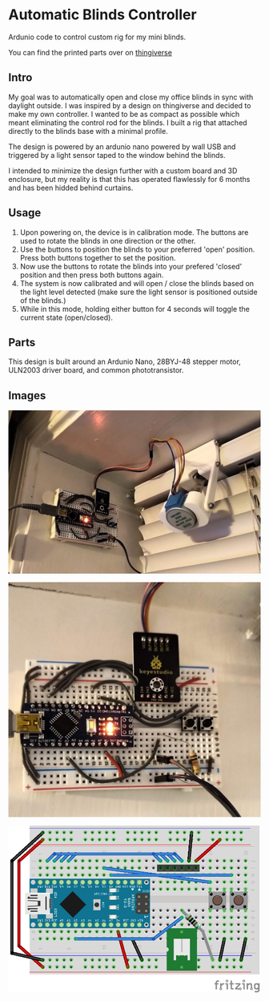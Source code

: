# Automatic Blinds Controller

Ardunio code to control custom rig for my mini blinds.

You can find the printed parts over on [thingiverse](https://www.thingiverse.com/thing:4370318)

## Intro

My goal was to automatically open and close my office blinds in sync with daylight outside.  I was inspired by a design on thingiverse and decided to make my own controller.
I wanted to be as compact as possible which meant eliminating the control rod for the blinds.  I built a rig that attached directly to the blinds base with a minimal profile.

The design is powered by an ardunio nano powered by wall USB and triggered by a light sensor taped to the window behind the blinds.

I intended to minimize the design further with a custom board and 3D enclosure, but my reality is that this has operated flawlessly for 6 months and has been hidded behind curtains.

## Usage

1. Upon powering on, the device is in calibration mode.  The buttons are used to rotate the blinds in one direction or the other.  
2. Use the buttons to position the blinds to your preferred 'open' position.  Press both buttons together to set the position.  
3. Now use the buttons to rotate the blinds into your prefered 'closed' position and then press both buttons again.  
4. The system is now calibrated and will open / close the blinds based on the light level detected (make sure the light sensor is positioned outside of the blinds.)  
5. While in this mode, holding either button for 4 seconds will toggle the current state (open/closed).

## Parts

This design is built around an Ardunio Nano, 28BYJ-48 stepper motor, ULN2003 driver board, and common phototransistor.  


## Images

![Project Photo](/images/rev2_electronics.jpg)

![Closeup](/images/rev2_electronics_close.jpg)

![Fritz](/images/rev2_breadboard.png)
